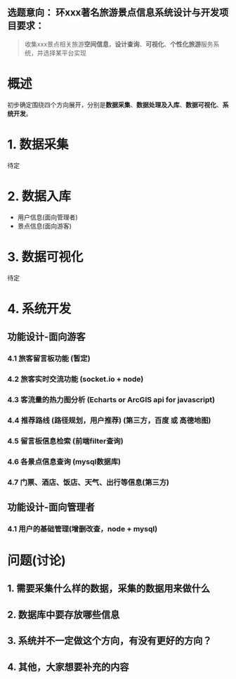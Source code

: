 ## **选题意向：** 环xxx著名旅游景点信息系统设计与开发项目要求：
>收集xxx景点相关旅游**空间信息**，**设计查询**、**可视化**、**个性化旅游**服务系统，并选择某平台实现

# 概述
初步确定围绕四个方向展开，分别是**数据采集**、**数据处理及入库**、**数据可视化**、**系统开发**。

# 1. 数据采集
待定
# 2. 数据入库
- 用户信息(面向管理者)
- 景点信息(面向游客)
# 3. 数据可视化
待定
# 4. 系统开发

## 功能设计-面向游客
### 4.1 旅客留言板功能 (暂定)
### 4.2 旅客实时交流功能 (socket.io + node)
### 4.3 客流量的热力图分析 (Echarts or ArcGIS api for javascript)
### 4.4 推荐路线 (路径规划，用户推荐) (第三方，百度 或 高德地图)
### 4.5 留言板信息检索 (前端filter查询)
### 4.6 各景点信息查询 (mysql数据库)
### 4.7 门票、酒店、饭店、天气、出行等信息(第三方)
## 功能设计-面向管理者
### 4.1 用户的基础管理(增删改查，node + mysql)

# 问题(讨论)
## 1. 需要采集什么样的数据，采集的数据用来做什么
## 2. 数据库中要存放哪些信息
## 3. 系统并不一定做这个方向，有没有更好的方向？
## 4. 其他，大家想要补充的内容

